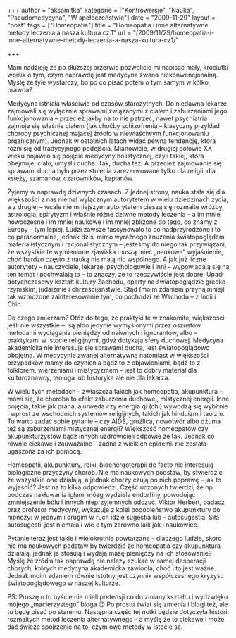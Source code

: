 +++
author = "aksamitka"
kategorie = ["Kontrowersje", "Nauka", "Pseudomedycyna", "W społeczeństwie"]
date = "2009-11-29"
layout = "post"
tags = ["Homeopatia"]
title = "Homeopatia i inne alternatywne metody leczenia a nasza kultura cz.1"
url = "/2009/11/29/homeopatia-i-inne-alternatywne-metody-leczenia-a-nasza-kultura-cz1/"

+++

Mam nadzieję że po dłuższej przerwie pozwolicie mi napisać mały, króciutki wpisik o tym, czym naprawdę jest medycyna zwana niekonwencjonalną. Myślę że tyle wystarczy, bo po co pisać potem o tym samym w kółko, prawda?

<!--more-->

Medycyna istniała właściwie od czasów starożytnych. Do niedawna lekarze zajmowali się wyłącznie sprawami związanymi z ciałem i zaburzeniami jego funkcjonowania &#8211; przecież jakby na to nie patrzeć, nawet psychiatria zajmuje się właśnie ciałem (jak choćby schizofrenia &#8211; klasyczny przykład choroby psychicznej mającej źródło w niewłaściwym funkcjonowaniu organicznym). Jednak w ostatnich latach widać pewną tendencję, która różni się od tradycyjnego podejścia. Mianowicie, w drugiej połowie XX wieku pojawiło się pojęcie medycyny holistycznej, czyli takiej, która obejmuje: ciało, umysł i ducha. Tak, ducha też. A przecież zajmowanie się sprawami ducha było przez stulecia zarezerwowane tylko dla religii, dla księży, szamanów, czarowników, kapłanów.

Żyjemy w naprawdę dziwnych czasach. Z jednej strony, nauka stała się dla większości z nas niemal wyłącznym autorytetem w wielu dziedzinach życia, a z drugiej &#8211; wcale nie mniejszym autorytetem cieszą się rozmaite wróżby, astrologia, spirytyzm i właśnie różne dziwne metody leczenia &#8211; a im mniej nowoczesne i im mniej naukowe i im mniej zbliżone do tego, co znamy z Europy &#8211; tym lepiej. Ludzi zawsze fascynowało to co nadprzyrodzone i to co paranormalne, jednak dziś, mimo wyraźnego znużenia światopoglądem materialistycznym i racjonalistycznym &#8211; jesteśmy do niego tak przywiązani, że wszystkie te wymienione zjawiska muszą mieć &#8222;naukowe&#8221; wyjaśnienie, choć bardzo często z nauką nie mają nic wspólnego. A jak już liczne autorytety &#8211; nauczyciele, lekarze, psychologowie i inni &#8211; wypowiadają się na ten temat i pochwalają to &#8211; to znaczy, że to rzeczywiście jest dobre. Upadł dotychczasowy kształt kultury Zachodu, oparty na światopoglądzie grecko-rzymskim, judaizmie i chrześcijaństwie. Stąd (moim zdaniem przynajmniej) tak wzmożone zainteresowanie tym, co pochodzi ze Wschodu &#8211; z Indii i Chin.

Do czego zmierzam? Otóż do tego, że praktyki te w znakomitej większości jeśli nie wszystkie &#8211;  są albo jedynie wymyślonymi przez oszustów metodami wyciągania pieniędzy od naiwnych i ignorantów, albo &#8211; praktykami w istocie religijnymi, gdyż dotykają sfery duchowej. Medycyna akademicka nie interesuje się sprawami ducha, jest światopoglądowo obojętna. W medycynie zwanej alternatywną natomiast w większości przypadków mamy do czynienia bądź to z objawieniami, bądź to z folklorem, wierzeniami i mistycyzmem &#8211; jest to dobry materiał dla kulturoznawcy, teologa lub historyka ale nie dla lekarza.

W wielu tych metodach &#8211; zwłaszcza takich jak homeopatia, akupunktura &#8211; mówi się, że choroba to efekt zaburzenia duchowej, mistycznej energii. Inne pojęcia, takie jak prana, ajurweda czy energia qi (chi) wywodzą się wybitnie i wprost ze wschodnich systemów religijnych, takich jak hinduizm i taoizm. Tu warto zadać sobie pytanie &#8211; czy AIDS, gruźlica, nowotwór albo dżuma też są zaburzeniami mistycznej energii? Większość homeopatów czy akupunkturzystów bądź innych uzdrowicieli odpowie że tak. Jednak co równie ciekawe i zauważalne &#8211; żadna z wielkich epidemii nie została ugaszona za ich pomocą.

Homeopatii, akupunktury, reiki, bioenergoterapii de facto nie interesują biologiczne przyczyny chorób. Nie ma naukowych podstaw, by stwierdzić że wszystkie one działają, a jednak chorzy czują po nich poprawę &#8211; jak to wyjaśnić? Jest na to kilka odpowiedzi. Część uczonych twierdzi, że np. podczas nakłuwania igłami mózg wydziela endorfiny, powodując zmniejszenie bólu i innych nieprzyjemnych odczuć. Viktor Herbert, badacz oraz profesor medycyny, wykazuje z kolei podobieństwo akupunktury do hipnozy: w jednym i drugim w ruch idzie sugestia lub &#8211; autosugestia. Siła autosugestii jest niemała i wie o tym zarówno laik jak i naukowiec.

Pytanie teraz jest takie i wielokrotnie powtarzane &#8211; dlaczego ludzie, skoro nie ma naukowych podstaw by twierdzić że homeopatia czy akupunktura działają, jednak je stosują i wydają masę pieniędzy na ich stosowanie? Myślę że źródła tak naprawdę nie należy szukać w samej desperacji chorych, których medycyna akademicka zawiodła, choć i to jest ważne. Jednak moim zdaniem równie istotny jest czynnik współczesnego kryzysu światopoglądowego w naszej kulturze.

PS: Proszę o to byście nie mieli pretensji co do zmiany kształtu i wydźwięku mojego &#8222;macierzystego&#8221; bloga 😉 Po prostu świat się zmienia i blogi też, ale tu będę pisać po staremu. Następna część tej notki będzie dotyczyła historii rozmaitych metod leczenia alternatywnego &#8211; a myślę że to ciekawe i może dać świeże spojrzenie na to, czym owe metody w istocie są.